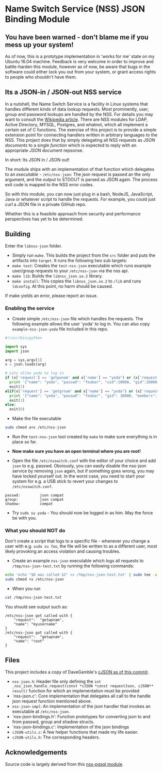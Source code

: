 # Name Switch Service (NSS) JSON Binding Module

## You have been warned - don't blame me if you mess up your system!
As of now, this is a prototype implementation in 'works for me' state on my Ubuntu 16.04 machine.
Feedback is very welcome in order to improve and battle-harden this module, however as of now, be aware that bugs in the software could either lock you out from your system, or grant access rights to people who shouldn't have them.


## Its a JSON-in / JSON-out NSS service
In a nutshell, the Name Switch Service is a facility in Linux systems that handles different kinds of data lookup requests.
Most prominently, user, group and password lookups are handled by the NSS.
For details you may want to consult the [Wikipedia article](https://en.wikipedia.org/wiki/Name_Service_Switch).
There are NSS modules for LDAP, Active Directory, MYSQL, Postgres, and whatnot, which all implement a certain set of C functions.
The exercise of this project is to provide a simple extension point for connecting handlers written in arbitrary languages to the NSS.
This project does that by simply delegating all NSS requests as *JSON documents* to a single *function* which is expected to reply with an appropriate *JSON* document repsonse.

In short: Its JSON in / JSON out!

The module ships with an implementation of that function which delegates to an *executable* - `/etc/nss-json`: The json request is passed an the only argument, and
the output to STDOUT is parsed as JSON again. The process exit code is mapped to the NSS error codes.

So with this module, you can now just plug in a bash, NodeJS, JavaScript, Java or whatever script to handle the requests. For example, you could just
curl a JSON file in a private GitHub repo.


Whether this is a feasibile approach from security and performance perspectives has yet to be determined.

## Building
Enter the `libnss-json` folder.

* Simply run `make`. This builds the project from the `src` folder and puts the artifacts into `target`. It runs the following two sub targets:
* `make test`: Creates the `test-nss-json` executable which runs example user/group requests to your `/etc/nss-json` via the nss api.
* `make lib`: Builds the `libnss_json.so.2` library.
* `make install`: This copies the `libnss_json.so.2` to `/lib` and runs `ldconfig`. At this point, no harm should be caused.

If make yields an error, please report an issue.


### Enabling the service

* Create simple `/etc/nss-json` file which handles the requests. The following example allows the user 'yoda' to log in.
You can also copy `example-nss-json-yoda` file included in this repo.

```python
#!/usr/bin/python

import sys
import json

arg = sys.argv[1]
x = json.loads(arg)

# Lets allow yoda to log in
if (x['request'] == 'getpwnam' and x['name'] == "yoda") or (x['request'] == 'getpwuid' and x['uid'] == 10000):
  print '{"name": "yoda", "passwd": "foobar", "uid":10000, "gid":10000, "gecos": "foobar", "dir": "/home/yoda", "shell": "/bin/bash"}'
  exit(1)
elif(x['request'] == 'getgrnam' and x['name'] == "yoda") or (x['request'] == 'getgrgid' and x['gid'] == 10000):
  print '{"name": "yoda", "passwd": "foobar", "gid": 10000, "members": ["yoda"] }'
  exit(1)
else:
  exit(0)
```

 * Make the file executable

```bash
sudo chmod a+x /etc/nss-json
```

* Run the `test-nss-json` tool created by `make` to make sure everything is in place so far.

* **Now make sure you have an open terminal where you are root!**

* Open the file `/etc/nsswitch.conf` with the editor of your choice and add `json` to e.g. passwd.
Obviously, you can easily disable the nss-json service by removing `json` again, but if something goes wrong, you may have locked yourself out.
In the worst case, you need to start your system for e.g. a USB stick to revert your changes to `/etc/nsswitch.conf`.

```
passwd:         json compat
group:          json compat
shadow:         compat
```

* Try `sudo su yoda` - You should now be logged in as him. May the force be with you.


### What you should NOT do
Don't create a script that logs to a specific file - whenever you change a user with e.g. `sudo su foo`, the file will be written to as a different user,
most likely provoking an access violation and causing troubles.

* Create an example `nss-json` executable which logs all requests to `/tmp/nss-json-test.txt` by running the following commands:

```bash
echo 'echo "$0 was called $1" >> /tmp/nss-json-test.txt' | sudo tee -a /etc/nss-json
sudo chmod +x /etc/nss-json
```

* When you run
```bash
cat /tmp/nss-json-test.txt
```

You should see output such as:

```
/etc/nss-json got called with {
	"request":	"getwpnam",
	"name":	"myusername"
}
/etc/nss-json got called with {
	"request":	"getwpnam",
	"name":	"root"
}
```


## Files

This project includes a copy of DaveGamble's [cJSON as of this commit](https://github.com/DaveGamble/cJSON/tree/05f75e360bf047de359cfce0581a93ea857a0a72).

* `nss-json.h`: Header file only defining the `int _nss_json_handle_request(const *cJSON *const requestJson, cJSON** result)` function for which an implementation must be provided
* `nss-json.c': Core implementation that delegates all call to the handle json request function mentioned above.
* `nss-json-impl`: An implementation of the json handler that invokes an executable at `/etc/nss-json`.
* `nss-json-bindings.h': Function prototypes for converting json to and from passwd, group and shadow structs.
* `nss-json-bindings.c': Implementation of the json bindings
* `cJSON-utils.c`: A few helper functions that made my life easier.
* `cJSON-utils.h`: The corresponding headers.

## Acknowledgements

Source code is largely derived from this [nss-pgsql module](https://github.com/jandd/libnss-pgsql).


